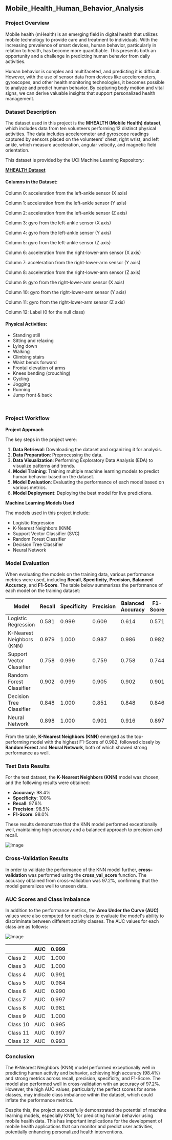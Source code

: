 ## Mobile_Health_Human_Behavior_Analysis

### Project Overview

Mobile health (mHealth) is an emerging field in digital health that utilizes mobile technology to provide care and treatment to individuals. With the increasing prevalence of smart devices, human behavior, particularly in relation to health, has become more quantifiable. This presents both an opportunity and a challenge in predicting human behavior from daily activities.

Human behavior is complex and multifaceted, and predicting it is difficult. However, with the use of sensor data from devices like accelerometers, gyroscopes, and other health monitoring technologies, it becomes possible to analyze and predict human behavior. By capturing body motion and vital signs, we can derive valuable insights that support personalized health management.
<br>

### Dataset Description

The dataset used in this project is the **MHEALTH (Mobile Health) dataset**, which includes data from ten volunteers performing 12 distinct physical activities. The data includes accelerometer and gyroscope readings captured by sensors placed on the volunteers' chest, right wrist, and left ankle, which measure acceleration, angular velocity, and magnetic field orientation.

This dataset is provided by the UCI Machine Learning Repository:

[**MHEALTH Dataset**](https://archive.ics.uci.edu/dataset/319/mhealth+dataset)


#### Columns in the Dataset:

Column 0: acceleration from the left-ankle sensor (X axis)

Column 1: acceleration from the left-ankle sensor (Y axis)

Column 2: acceleration from the left-ankle sensor (Z axis)

Column 3: gyro from the left-ankle sensor (X axis)

Column 4: gyro from the left-ankle sensor (Y axis)

Column 5: gyro from the left-ankle sensor (Z axis)

Column 6: acceleration from the right-lower-arm sensor (X axis)

Column 7: acceleration from the right-lower-arm sensor (Y axis)

Column 8: acceleration from the right-lower-arm sensor (Z axis)

Column 9: gyro from the right-lower-arm sensor (X axis)

Column 10: gyro from the right-lower-arm sensor (Y axis)

Column 11: gyro from the right-lower-arm sensor (Z axis)

Column 12: Label (0 for the null class)


#### Physical Activities:

+ Standing still
+ Sitting and relaxing
+ Lying down
+ Walking
+ Climbing stairs
+ Waist bends forward
+ Frontal elevation of arms
+ Knees bending (crouching)
+ Cycling
+ Jogging
+ Running
+ Jump front & back

<br>

### Project Workflow

**Project Approach**

The key steps in the project were:

1. **Data Retrieval**: Downloading the dataset and organizing it for analysis.
2. **Data Preparation**: Preprocessing the data.
3. **Data Visualization**: Performing Exploratory Data Analysis (EDA) to visualize patterns and trends.
4. **Model Training**: Training multiple machine learning models to predict human behavior based on the dataset.
5. **Model Evaluation**: Evaluating the performance of each model based on various metrics.
6. **Model Deployment**: Deploying the best model for live predictions.

**Machine Learning Models Used**

The models used in this project include:

- Logistic Regression
- K-Nearest Neighbors (KNN)
- Support Vector Classifier (SVC)
- Random Forest Classifier
- Decision Tree Classifier
- Neural Network

### **Model Evaluation**

When evaluating the models on the training data, various performance metrics were used, including **Recall**, **Specificity**, **Precision**, **Balanced Accuracy**, and **F1-Score**. The table below summarizes the performance of each model on the training dataset:

| Model | Recall | Specificity | Precision | Balanced Accuracy | F1-Score |
| --- | --- | --- | --- | --- | --- |
| Logistic Regression | 0.581 | 0.999 | 0.609 | 0.614 | 0.571 |
| K-Nearest Neighbors (KNN) | 0.979 | 1.000 | 0.987 | 0.986 | 0.982 |
| Support Vector Classifier | 0.758 | 0.999 | 0.759 | 0.758 | 0.744 |
| Random Forest Classifier | 0.902 | 0.999 | 0.905 | 0.902 | 0.901 |
| Decision Tree Classifier | 0.848 | 1.000 | 0.851 | 0.848 | 0.846 |
| Neural Network | 0.898 | 1.000 | 0.901 | 0.916 | 0.897 |

From the table, **K-Nearest Neighbors (KNN)** emerged as the top-performing model with the highest F1-Score of 0.982, followed closely by **Random Forest** and **Neural Network**, both of which showed strong performance as well.

### **Test Data Results**

For the test dataset, the **K-Nearest Neighbors (KNN)** model was chosen, and the following results were obtained:

- **Accuracy**: 98.4%
- **Specificity**: 100%
- **Recall**: 97.6%
- **Precision**: 98.5%
- **F1-Score**: 98.0%

These results demonstrate that the KNN model performed exceptionally well, maintaining high accuracy and a balanced approach to precision and recall.

![Image](https://github.com/user-attachments/assets/144281bc-e049-421a-929a-c0ac1d97e3d7)


### **Cross-Validation Results**

In order to validate the performance of the KNN model further, **cross-validation** was performed using the **cross_val_score** function. The accuracy obtained from cross-validation was 97.2%, confirming that the model generalizes well to unseen data.

### **AUC Scores and Class Imbalance**

In addition to the performance metrics, the **Area Under the Curve (AUC)** values were also computed for each class to evaluate the model's ability to discriminate between different activity classes. The AUC values for each class are as follows:

![Image](https://github.com/user-attachments/assets/6cfc1e00-6444-44f0-85e5-d58af6b7e106)

|  | AUC | 0.999 |
| --- | --- | --- |
| Class 2 | AUC | 1.000 |
| Class 3 | AUC |  1.000 |
| Class 4 | AUC | 0.991 |
| Class 5 | AUC | 0.984 |
| Class 6 | AUC | 0.990 |
| Class 7 | AUC | 0.997 |
| Class 8 | AUC | 0.981 |
| Class 9 | AUC | 1.000 |
| Class 10 | AUC | 0.995 |
| Class 11 | AUC | 0.997 |
| Class 12 | AUC | 0.993 |

### **Conclusion**

The K-Nearest Neighbors (KNN) model performed exceptionally well in predicting human activity and behavior, achieving high accuracy (98.4%) and strong metrics across recall, precision, specificity, and F1-Score. The model also performed well in cross-validation with an accuracy of 97.2%. However, the high AUC values, particularly the perfect scores for some classes, may indicate class imbalance within the dataset, which could inflate the performance metrics.

Despite this, the project successfully demonstrated the potential of machine learning models, especially KNN, for predicting human behavior using mobile health data. This has important implications for the development of mobile health applications that can monitor and predict user activities, potentially enhancing personalized health interventions.
